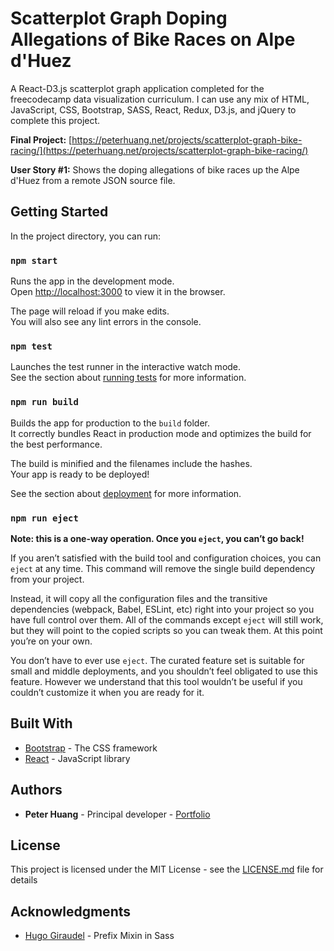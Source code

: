 # Scatterplot Graph Doping Allegations of Bike Races on Alpe d'Huez

A React-D3.js scatterplot graph application completed for the freecodecamp data visualization curriculum. I can use any mix of HTML, JavaScript, CSS, Bootstrap, SASS, React, Redux, D3.js, and jQuery to complete this project.

**Final Project:** [https://peterhuang.net/projects/scatterplot-graph-bike-racing/](https://peterhuang.net/projects/scatterplot-graph-bike-racing/)

**User Story #1:** Shows the doping allegations of bike races up the Alpe d'Huez from a remote JSON source file.

## Getting Started

In the project directory, you can run:

### `npm start`

Runs the app in the development mode.<br />
Open [http://localhost:3000](http://localhost:3000) to view it in the browser.

The page will reload if you make edits.<br />
You will also see any lint errors in the console.

### `npm test`

Launches the test runner in the interactive watch mode.<br />
See the section about [running tests](https://facebook.github.io/create-react-app/docs/running-tests) for more information.

### `npm run build`

Builds the app for production to the `build` folder.<br />
It correctly bundles React in production mode and optimizes the build for the best performance.

The build is minified and the filenames include the hashes.<br />
Your app is ready to be deployed!

See the section about [deployment](https://facebook.github.io/create-react-app/docs/deployment) for more information.

### `npm run eject`

**Note: this is a one-way operation. Once you `eject`, you can’t go back!**

If you aren’t satisfied with the build tool and configuration choices, you can `eject` at any time. This command will remove the single build dependency from your project.

Instead, it will copy all the configuration files and the transitive dependencies (webpack, Babel, ESLint, etc) right into your project so you have full control over them. All of the commands except `eject` will still work, but they will point to the copied scripts so you can tweak them. At this point you’re on your own.

You don’t have to ever use `eject`. The curated feature set is suitable for small and middle deployments, and you shouldn’t feel obligated to use this feature. However we understand that this tool wouldn’t be useful if you couldn’t customize it when you are ready for it.

## Built With

- [Bootstrap](http://www.dropwizard.io/1.0.2/docs/) - The CSS framework
- [React](https://reactjs.org/) - JavaScript library

## Authors

- **Peter Huang** - Principal developer - [Portfolio](https://www.peterhuang.net/)

## License

This project is licensed under the MIT License - see the [LICENSE.md](LICENSE.md) file for details

## Acknowledgments

- [Hugo Giraudel](https://hugogiraudel.com/) - Prefix Mixin in Sass
